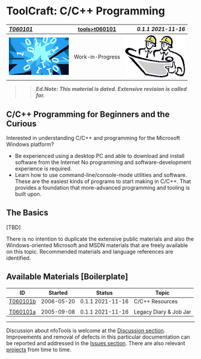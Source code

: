 <!-- index.md 0.1.1                UTF-8                          2021-11-16
     ----1----|----2----|----3----|----4----|----5----|----6----|----7----|--*

                         T060101: C/C++ PROGRAMMING
     -->

# ToolCraft: C/C++ Programming

| ***[T060101](.)*** | [tools](../)[>t060101](.) | ***0.1.1 2021-11-16*** |
| :--                |       :-:          | --: |
| ![nfotools](../../images/nfoWorks-2014-06-02-1702-LogoSmall.png) | Work-in-Progress | ![Hard Hat Area](../../images/hardhat-logo.gif) |

>> ***Ed.Note: This material is dated.  Extensive revision is called for.***

## C/C++ Programming for Beginners and the Curious

Interested in understanding C/C++ and programming for the Microsoft Windows
platform?

* Be experienced using a desktop PC and able to download and install software
from the Internet  No programming and software-development experience is
required.
* Learn how to use command-line/console-mode utilities and software.  These
are the easiest kinds of programs to start making in C/C++.  That provides a
foundation that more-advanced programming and tooling is built upon.

## The Basics

\[TBD\]

There is no intention to duplicate the extensive public materials and also
the Windows-oriented Microsoft and MSDN materials that are freely available
on this topic.  Recommended materials and language references are identified.

## Available Materials [Boilerplate]

| **ID** | **Started** | **Status** | **Topic** |
|   :-:   |   :-:   |  :-:   |  ---  |
| [T060101b](T060101b.html) | 2006-05-20 | 0.1.1 2021-11-16 | C/C++ Resources |
|                           |            |                   |           |
| [T060101a](T060101a.html) | 2005-09-08 | 0.1.1 2021-11-16 | Legacy Diary \& Job Jar |

----

Discussion about nfoTools is welcome at the
[Discussion section](https://github.com/orcmid/nfoTools/discussions).
Improvements and removal of defects in this particular documentation can be
reported and addressed in the
[Issues section](https://github.com/orcmid/nfoTools/issues).  There are also
relevant [projects](https://github.com/orcmid/nfoTools/projects) from time to
time.

<!-- ----1----|----2----|----3----|----4----|----5----|----6----|----7----|--*

     0.1.1 2021-11-16T19:40Z Touch-ups
     0.1.0 2021-11-16T17:17Z Transposition to nfoTools as placeholder and
           boilerplate
     0.0.20 2007-09-13T22:42Z Final nfoWare Toolcraft version
     0.0.0 2005-09-08T19:09Z bootstrap placeholder and boilerplate on nfoWare

               *** end of docs/tools/T060101/index.md ***
     -->

